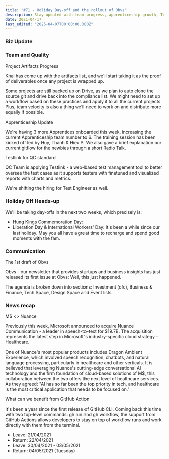 ```yaml
---
title: "#71 - Holiday Day-off and the rollout of Obvs"
description: Stay updated with team progress, apprenticeship growth, Testlink QC tools, upcoming holidays, the new Obvs newsletter, Microsoft-Nuance AI healthcare acquisition, and GitHub Actions benefits.
date: 2021-04-17
last_edited: "2025-04-07T00:00:00.000Z"
---
```


### Biz Update

### Team and Quality

Project Artifacts Progress

Khai has come up with the artifacts list, and we'll start taking it as the proof of deliverables once any project is wrapped up.

Some projects are still backed up on Drive, as we plan to auto clone the source git and drive back into the compliance list. We might need to set up a workflow based on these practices and apply it to all the current projects. Plus, team velocity is also a thing we’ll need to work on and distribute more equally if possible.

Apprenticeship Update

We're having 3 more Apprentices onboarded this week, increasing the current Apprenticeship team number to 6. The training session has been kicked off led by Huy, Thanh & Hieu P. We also gave a brief explanation our current gitflow for the newbies through a short Radio Talk.

Testlink for QC standard

QC Team is applying Testlink - a web-based test management tool to better oversee the test cases as it supports testers with finetuned and visualized reports with charts and metrics.

We're shifting the hiring for Test Engineer as well.

### Holiday Off Heads-up

We'll be taking day-offs in the next two weeks, which precisely is:

- Hung Kings Commemoration Day:
- Liberation Day & International Workers' Day:
  It's been a while since our last holiday. May you all have a great time to recharge and spend good moments with the fam.

### Communication

The 1st draft of Obvs

Obvs - our newsletter that provides startups and business insights has just released its first issue at Obvs: Well, this just happened.

The agenda is broken down into sections: Investment (ofc), Business & Finance, Tech Space, Design Space and Event lists.

### News recap

M$ <> Nuance

Previously this week, Microsoft announced to acquire Nuance Communication - a leader in speech-to-text for $19.7B. The acquisition represents the latest step in Microsoft's industry-specific cloud strategy - Healthcare.

One of Nuance's most popular products includes Dragon Ambient Experience, which involved speech recognition, chatbots, and natural language processing, particularly in healthcare and other verticals. It is believed that leveraging Nuance's cutting-edge conversational AI technology and the firm foundation of cloud-based solutions of M$, this collaboration between the two offers the next level of healthcare services. As they agreed: "AI has so far been the top priority in tech, and healthcare is the most critical application that needs to be focused on."

What can we benefit from GitHub Action

It's been a year since the first release of GitHub CLI. Coming back this time with two top-level commands: gh run and gh workflow, the support from GitHub Actions allows developers to stay on top of workflow runs and work directly with them from the terminal.

- Leave: 21/04/2021
- Return: 22/04/2021
- Leave: 30/04/2021 - 03/05/2021
- Return: 04/05/2021 (Tuesday)

